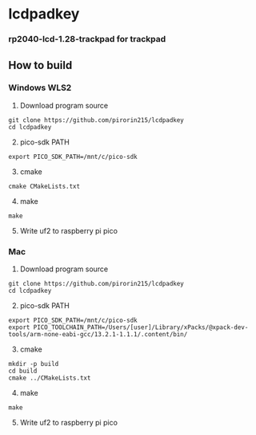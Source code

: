 # lcdpadkey
### rp2040-lcd-1.28-trackpad for trackpad

## How to build

### Windows WLS2

1. Download program source

```
git clone https://github.com/pirorin215/lcdpadkey
cd lcdpadkey
```

2. pico-sdk PATH
```
export PICO_SDK_PATH=/mnt/c/pico-sdk
```

3. cmake
```
cmake CMakeLists.txt 
```

4. make
```
make
```

5. Write uf2 to raspberry pi pico

### Mac

1. Download program source
```
git clone https://github.com/pirorin215/lcdpadkey
cd lcdpadkey
```

2. pico-sdk PATH
```
export PICO_SDK_PATH=/mnt/c/pico-sdk
export PICO_TOOLCHAIN_PATH=/Users/[user]/Library/xPacks/@xpack-dev-tools/arm-none-eabi-gcc/13.2.1-1.1.1/.content/bin/
```

3. cmake
```
mkdir -p build
cd build
cmake ../CMakeLists.txt 
```

4. make
```
make
```

5. Write uf2 to raspberry pi pico
